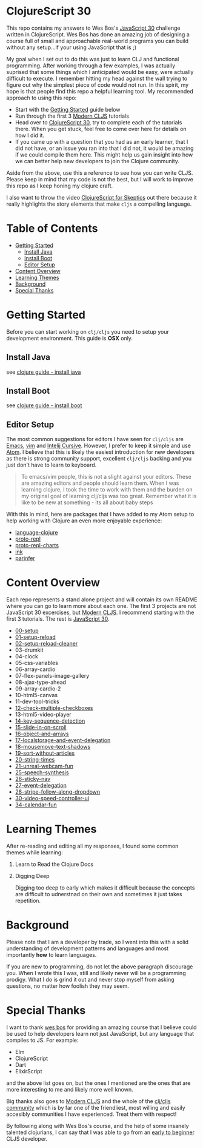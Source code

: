 # ClojureScript 30

This repo contains my answers to Wes Bos's [JavaScript 30](https://javascript30.com/) challenge written in ClojureScript. Wes Bos has done an amazing job of designing a course full of small and approachable real-world programs you can build without any setup...if your using JavaScript that is ;)

My goal when I set out to do this was just to learn CLJ and functional programming. After working through a few examples, I was actually suprised that some things which I anticipated would be easy, were actually difficult to execute. I remember hitting my head against the wall trying to figure out why the simplest piece of code would not run. In this spirit, my hope is that people find this repo a helpful learning tool. My recommended approach to using this repo:

- Start with the [Getting Started](getting-started) guide below
- Run through the first 3 [Modern CLJS](https://github.com/magomimmo/modern-cljs) tutorials
- Head over to [ClojureScript 30](https://javascript30.com/), try to complete each of the tutorials there. When you get stuck, feel free to come over here for details on how I did it.
- If you came up with a question that you had as an early learner, that I did not have, or an issue you ran into that I did not, it would be amazing if we could compile them here. This might help us gain insight into how we can better help new developers to join the Clojure community.

Aside from the above, use this a reference to see how you can write CLJS. Please keep in mind that my code is not the best, but I will work to improve this repo as I keep honing my clojure craft.

I also want to throw the video [ClojureScript for Skeptics](https://www.youtube.com/watch?v=gsffg5xxFQI&feature=player_embedded) out there because it really highlights the story elements that make `cljs` a compelling language.

# Table of Contents

- [Getting Started](#getting-started)
  - [Install Java](#install-java)
  - [Install Boot](#install-boot)
  - [Editor Setup](#editor-setup)
- [Content Overview](#content-overview)
- [Learning Themes](#learning-themes)
- [Background](#background)
- [Special Thanks](#special-thanks)

# Getting Started

Before you can start working on `clj/cljs` you need to setup your development environment. This guide is **OSX** only.

## Install Java

see [clojure guide - install java](https://tkjone.github.io/clojure-guide/v1/guide/#Install-Java)

## Install Boot

see [clojure guide - install boot](https://tkjone.github.io/clojure-guide/v1/guide/#Install-Boot)

## Editor Setup

The most common suggestions for editors I have seen for `clj/cljs` are [Emacs](https://www.gnu.org/software/emacs/), [vim](http://www.vim.org/) and [Intelij Cursive](https://cursive-ide.com/userguide/paredit.html). However, I prefer to keep it simple and use [Atom](https://atom.io/). I believe that this is likely the easiest introduction for new developers as there is strong community support, excellent `clj/cljs` backing and you just don't have to learn to keyboard.

> To emacs/vim people, this is not a slight against your editors. These are amazing editors and people should learn them. When I was learning clojure, I took the time to work with them and the burden on my original goal of learning clj/cljs was too great. Remember what it is like to be new at something - its all about baby steps

With this in mind, here are packages that I have added to my Atom setup to help working with Clojure an even more enjoyable experience:

- [language-clojure](https://atom.io/packages/language-clojure)
- [proto-repl](https://atom.io/packages/proto-repl)
- [proto-repl-charts](https://atom.io/packages/proto-repl-charts)
- [ink](https://atom.io/packages/ink)
- [parinfer](https://atom.io/packages/parinfer)

# Content Overview

Each repo represents a stand alone project and will contain its own README where you can go to learn more about each one. The first 3 projects are not JavaScript 30 excercises, but [Modern CLJS](https://github.com/magomimmo/modern-cljs). I recommend starting with the first 3 tutorials. The rest is [JavaScript 30](https://javascript30.com/).

- [00-setup](https://github.com/tkjone/clojurescript-30/tree/master/00-setup)
- [01-setup-reload](https://github.com/tkjone/clojurescript-30/tree/master/01-setup-reload)
- [02-setup-reload-cleaner](https://github.com/tkjone/clojurescript-30/tree/master/02-setup-reload-custom)
- 03-drumkit
- 04-clock
- 05-css-variables
- 06-array-cardio
- 07-flex-panels-image-gallery
- 08-ajax-type-ahead
- 09-array-cardio-2
- 10-html5-canvas
- 11-dev-tool-tricks
- [12-check-multiple-checkboxes](https://github.com/tkjone/clojurescript-30/tree/master/12-check-multiple-checkboxes)
- 13-html5-video-player
- [14-key-sequence-detection](https://github.com/tkjone/clojurescript-30/tree/master/14-key-sequence-detection)
- [15-slide-in-on-scroll](https://github.com/tkjone/clojurescript-30/tree/master/15-slide-in-on-scroll)
- [16-object-and-arrays](https://github.com/tkjone/clojurescript-30/tree/master/16-object-and-arrays)
- [17-localstorage-and-event-delegation](https://github.com/tkjone/clojurescript-30/tree/master/17-localstorage-and-event-delegation)
- [18-mousemove-text-shadows](https://github.com/tkjone/clojurescript-30/tree/master/18-mousemove-text-shadows)
- [19-sort-without-articles](https://github.com/tkjone/clojurescript-30/tree/master/19-sort-without-articles)
- [20-string-times](https://github.com/tkjone/clojurescript-30/tree/master/20-string-times)
- [21-unreal-webcam-fun](https://github.com/tkjone/clojurescript-30/tree/master/21-unreal-webcam-fun)
- [25-speech-synthesis](https://github.com/tkjone/clojurescript-30/tree/master/25-speech-synthesis)
- [26-sticky-nav](https://github.com/tkjone/clojurescript-30/tree/master/26-sticky-nav)
- [27-event-delegation](https://github.com/tkjone/clojurescript-30/tree/master/27-event-delegation)
- [28-stripe-follow-along-dropdown](https://github.com/tkjone/clojurescript-30/tree/master/28-stripe-follow-along-dropdown)
- [30-video-speed-controller-ui](https://github.com/tkjone/clojurescript-30/tree/master/30-video-speed-controller-ui)
- [34-calendar-fun](https://github.com/tkjone/clojurescript-30/tree/master/34-calendar-fun)

# Learning Themes

After re-reading and editing all my responses, I found some common themes while learning:

1.  Learn to Read the Clojure Docs

2.  Digging Deep

    Digging too deep to early which makes it difficult because the concepts are difficult to udnerstnad on their own and sometimes it just takes repetition.

# Background

Please note that I am a developer by trade, so I went into this with a solid understanding of development patterns and languages and most importantly **how** to learn languages.

If you are new to programming, do not let the above paragraph discourage you. When I wrote this I was, still and likely never will be a programming prodigy. What I do is grind it out and never stop myself from asking questions, no matter how foolish they may seem.

# Special Thanks

I want to thank [wes bos](https://github.com/wesbos) for providing an amazing course that I believe could be used to help developers learn not just JavaScript, but any language that compiles to JS. For example:

- Elm
- ClojureScript
- Dart
- ElixirScript

and the above list goes on, but the ones I mentioned are the ones that are more interesting to me and likely more well known.

Big thanks also goes to [Modern CLJS](https://github.com/magomimmo/modern-cljs) and the whole of the [clj/cljs community](http://clojurians.net/) which is by far one of the friendliest, most willing and easily accesibly communities I have experienced. Treat them with respect!

By following along with Wes Bos's course, and the help of some insanely talented clojurians, I can say that I was able to go from an [early to beginner ](https://zedshaw.com/2015/06/16/early-vs-beginning-coders/) CLJS developer.
